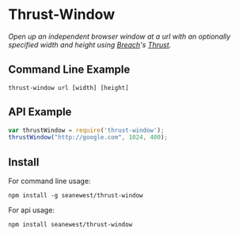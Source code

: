# Thrust-Window

*Open up an independent browser window at a url with an optionally specified width and height using [Breach](https://github.com/breach/breach_core)'s [Thrust](https://github.com/breach/thrust).*

## Command Line Example

```
thrust-window url [width] [height]
```

## API Example

```js
var thrustWindow = require('thrust-window');
thrustWindow("http://google.com", 1024, 400);
```

## Install

For command line usage:

```
npm install -g seanewest/thrust-window
```

For api usage:

```
npm install seanewest/thrust-window
```
